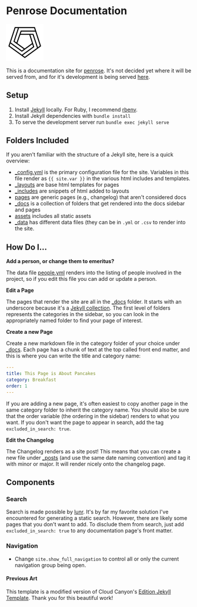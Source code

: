 # Penrose Documentation

<a target="_blank" rel="noopener noreferrer" href="assets/img/hollow-pentagon.svg"><img src="assets/img/hollow-pentagon.svg?sanitize=true" alt="assets/img/hollow-pentagon.svg" style="max-width:20%;"></a>

This is a documentation site for [penrose](http://penrose.ink). It's not decided
yet where it will be served from, and for it's development is being served 
[here](https://vsoch.github.io/penrose.github.io).

## Setup

 1. Install [Jekyll](https://jekyllrb.com/docs/installation/) locally. For Ruby, I recommend [rbenv](https://github.com/rbenv/rbenv).
 2. Install Jekyll dependencies with `bundle install`
 3. To serve the development server run `bundle exec jekyll serve`

## Folders Included
If you aren't familiar with the structure of a Jekyll site, here is a quick overview:

 - [_config.yml](_config.yml) is the primary configuration file for the site. Variables in this file render as `{{ site.var }}` in the various html includes and templates.
 - [_layouts](_layouts) are base html templates for pages
 - [_includes](_includes) are snippets of html added to layouts
 - [pages](pages) are generic pages (e.g., changelog) that aren't considered docs
 - [_docs](_docs) is a collection of folders that get rendered into the docs sidebar and pages
 - [assets](assets) includes all static assets
 - [_data](_data) has different data files (they can be in `.yml` or `.csv` to render into the site.

## How Do I...

**Add a person, or change them to emeritus?**

The data file [people.yml](_data/people.yml) renders into the listing of people 
involved in the project, so if you edit this file you can add or update a person.

**Edit a Page**

The pages that render the site are all in the [_docs](_docs) folder. It starts
with an underscore because it's a [Jekyll collection](https://jekyllrb.com/docs/collections/).
The first level of folders represents the categories in the sidebar, so you can
look in the appropriately named folder to find your page of interest. 

**Create a new Page**

Create a new markdown file in the category folder of your choice under [_docs](_docs).
Each page has a chunk of text at the top called front end matter, and this is where
you can write the title and category name:

```yml
---
title: This Page is About Pancakes
category: Breakfast
order: 1
---
```

If you are adding a new page, it's often easiest to copy another page in the same
category folder to inherit the category name. You should also be sure that the order
variable (the ordering in the sidebar) renders to what you want. If you don't 
want the page to appear in search, add the tag `excluded_in_search: true`.

**Edit the Changelog**

The Changelog renders as a site post! This means that you can create a new file
under [_posts](_posts) (and use the same date naming convention) and tag it with
minor or major. It will render nicely onto the changelog page.

## Components

### Search

Search is made possible by [lunr](https://lunrjs.com/). It's by far my favorite solution
I've encountered for generating a static search. However, there are likely some pages
that you don't want to add. To disclude them from search, just add `excluded_in_search: true` 
to any documentation page's front matter.

### Navigation

* Change `site.show_full_navigation` to control all or only the current navigation group being open.

#### Previous Art

This template is a modified version of Cloud Canyon's 
[Edition Jekyll Template](https://github.com/CloudCannon/edition-jekyll-template). 
Thank you for this beautiful work!
